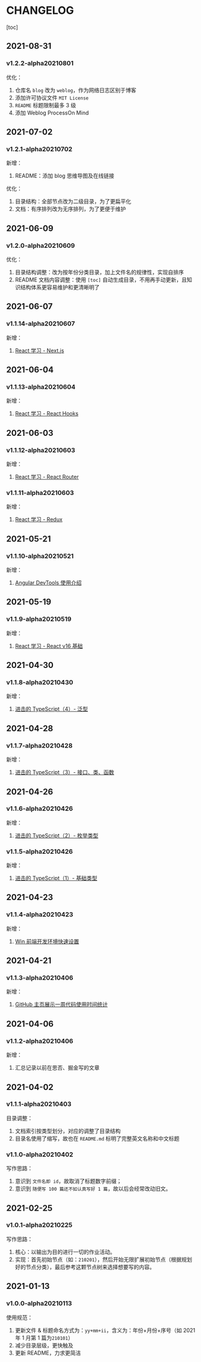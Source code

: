 # CHANGELOG

[toc]

## 2021-08-31

### v1.2.2-alpha20210801

优化：

1. 仓库名 `blog` 改为 `weblog`，作为网络日志区别于博客
2. 添加许可协议文件 `MIT License`
3. `README` 标题限制最多 3 级
4. 添加 Weblog ProcessOn Mind

## 2021-07-02

### v1.2.1-alpha20210702

新增：

1. README：添加 blog 思维导图及在线链接

优化：

1. 目录结构：全部节点改为二级目录，为了更扁平化
2. 文档：有序排列改为无序排列，为了更便于维护

## 2021-06-09

### v1.2.0-alpha20210609

优化：

1. 目录结构调整：改为按年份分类目录，加上文件名的规律性，实现自排序
2. README 文档内容调整：使用 `[toc]` 自动生成目录，不用再手动更新，且知识结构体系更容易维护和更清晰明了

## 2021-06-07

### v1.1.14-alpha20210607

新增：

1. [React 学习 - Next.js](./2021/210604.md)

## 2021-06-04

### v1.1.13-alpha20210604

新增：

1. [React 学习 - React Hooks](./2021/210603.md)

## 2021-06-03

### v1.1.12-alpha20210603

新增：

1. [React 学习 - React Router](./2021/210602.md)

### v1.1.11-alpha20210603

新增：

1. [React 学习 - Redux](./2021/210601.md)

## 2021-05-21

### v1.1.10-alpha20210521

新增：

1. [Angular DevTools 使用介绍](./2021/210503.md)

## 2021-05-19

### v1.1.9-alpha20210519

新增：

1. [React 学习 - React v16 基础](./2021/210502.md)

## 2021-04-30

### v1.1.8-alpha20210430

新增：

1. [进击的 TypeScript（4）- 泛型](./2021/210406.md)

## 2021-04-28

### v1.1.7-alpha20210428

新增：

1. [进击的 TypeScript（3）- 接口、类、函数](./2021/210405.md)

## 2021-04-26

### v1.1.6-alpha20210426

新增：

1. [进击的 TypeScript（2）- 枚举类型](./2021/210404.md)

### v1.1.5-alpha20210426

新增：

1. [进击的 TypeScript（1）- 基础类型](./2021/210403.md)

## 2021-04-23

### v1.1.4-alpha20210423

新增：

1. [Win 前端开发环境快速设置](./2021/210402.md)

## 2021-04-21

### v1.1.3-alpha20210406

新增：

1. [GitHub 主页展示一周代码使用时间统计](./2021/210401.md)

## 2021-04-06

### v1.1.2-alpha20210406

新增：

1. 汇总记录以前在思否、掘金写的文章

## 2021-04-02

### v1.1.1-alpha20210403

目录调整：

1. 文档索引按类型划分，对应的调整了目录结构
2. 目录名使用了缩写，故也在 `README.md` 标明了完整英文名称和中文标题

### v1.1.0-alpha20210402

写作思路：

1. 意识到 `文件名即 id`，故取消了标题数字前缀；
2. 意识到 `随便写 100 篇还不如认真写好 1 篇`，故以后会经常改动旧文。

## 2021-02-25

### v1.0.1-alpha20210225

写作思路：

1. 核心：以输出为目的进行一切的作业活动。
2. 实现：首先初始节点（如：`210201`），然后开始无限扩展初始节点（根据规划好的节点分类），最后参考这颗节点树来选择想要写的内容。

## 2021-01-13

### v1.0.0-alpha20210113

使用规范：

1. 更新文件 & 标题命名方式为：`yy+mm+ii`，含义为：年份+月份+序号（如 2021 年 1 月第 1 篇为`210101`）
2. 减少目录层级，更快触及
3. 更新 README，力求更简洁